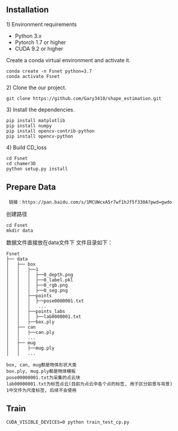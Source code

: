 ## Installation
1\) Environment requirements
* Python 3.x
* Pytorch 1.7 or higher
* CUDA 9.2 or higher

Create a conda virtual environment and activate it.
```
conda create -n Fsnet python=3.7
conda activate Fsnet
```

2\) Clone the our project.
```
git clone https://github.com/Gary3410/shape_estimation.git
```

3\) Install the dependencies.
```
pip install matplotlib
pip install numpy
pip install opencv-contrib-python
pip install opencv-python
```
4\) Build CD_loss
```
cd Fsnet
cd chamer3D
python setup.py install
```
## Prepare Data

```
 链接：https://pan.baidu.com/s/1MCUWcxA5r7wf1hJf5f330A?pwd=gwdo
```
创建路径
```
cd Fsnet
mkdir data
```
数据文件直接放在data文件下
文件目录如下：
```
Fsnet
├── data
│   ├── box
│   │   ├──1
│   │   │  ├──0_depth.png
│   │   │  ├──0_label.pkl
│   │   │  ├──0_rgb.png
│   │   │  ├──0_seg.png
│   │   ├──points
│   │   │  ├──pose0000001.txt
│   │   │   ...
│   │   ├──points_labs
│   │   │  ├──lab0000001.txt
│   │   ├──box.ply
│   ├── can
│   │   ├──can.ply
│   │   ...
│   ├── mug
│   │   ├──mug.ply
│   │   ...
```
```
box, can, mug都是物体形状大类
box.ply, mug.ply都是物体模板
pose00000001.txt为采集的点云块
lab00000001.txt为标签点云(目前为点云中各个点的标签, 用于区分前景与背景)
1中文件为尺度标签, 后续不会使用
```
## Train
```
CUDA_VISIBLE_DEVICES=0 python train_test_cp.py
```
